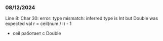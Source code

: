 ### 08/12/2024
Line 8: Char 30: error: type mismatch: inferred type is Int but Double was expected
val r = ceil(num / i) - 1
 - ceil работает с Double